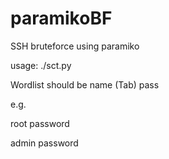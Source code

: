 # paramikoBF
SSH bruteforce using paramiko
<p>usage: ./sct.py <host> <wordlist></p>
  <p>Wordlist should be name  (Tab) pass</p>
  <p>e.g.</p> 
  <p>root  password</p>
  <p>     admin password</>
